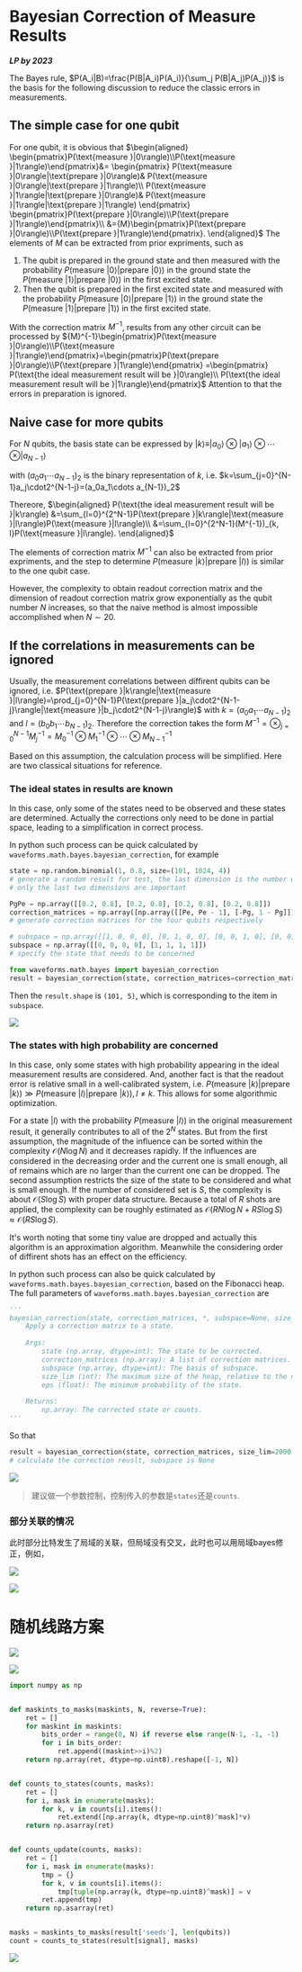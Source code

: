 # Bayesian Correction of Measure Results
***LP by 2023***

The Bayes rule,
$P(A_i|B)=\frac{P(B|A_i)P(A_i)}{\sum_j P(B|A_j)P(A_j)}$
is the basis for the following discussion to reduce the classic errors in measurements.

## The simple case for one qubit

For one qubit,
it is obvious that
$\begin{aligned}
\begin{pmatrix}P(\text{measure }|0\rangle)\\P(\text{measure }|1\rangle)\end{pmatrix}&=
\begin{pmatrix}
P(\text{measure }|0\rangle|\text{prepare }|0\rangle)&
P(\text{measure }|0\rangle|\text{prepare }|1\rangle)\\
P(\text{measure }|1\rangle|\text{prepare }|0\rangle)&
P(\text{measure }|1\rangle|\text{prepare }|1\rangle)
\end{pmatrix}
\begin{pmatrix}P(\text{prepare }|0\rangle)\\P(\text{prepare }|1\rangle)\end{pmatrix}\\
&={M}\begin{pmatrix}P(\text{prepare }|0\rangle)\\P(\text{prepare }|1\rangle)\end{pmatrix}.
\end{aligned}$
The elements of $M$ can be extracted from prior expriments,
such as

1. The qubit is prepared in the ground state and then measured with the probability $P(\text{measure }|0\rangle|\text{prepare }|0\rangle)$ in the ground state the $P(\text{measure }|1\rangle|\text{prepare }|0\rangle)$ in the first excited state.
2. Then the qubit is prepared in the first excited state and measured with the probability $P(\text{measure }|0\rangle|\text{prepare }|1\rangle)$ in the ground state the $P(\text{measure }|1\rangle|\text{prepare }|1\rangle)$ in the first excited state.

With the correction matrix $M^{-1}$,
results from any other circuit can be processed by
${M}^{-1}\begin{pmatrix}P(\text{measure }|0\rangle)\\P(\text{measure }|1\rangle)\end{pmatrix}=\begin{pmatrix}P(\text{prepare }|0\rangle)\\P(\text{prepare }|1\rangle)\end{pmatrix}
=\begin{pmatrix}
P(\text{the ideal measurement result will be }|0\rangle)\\
P(\text{the ideal measurement result will be }|1\rangle)\end{pmatrix}$
Attention to that the errors in preparation is ignored.

## Naive case for more qubits
For $N$ qubits,
the basis state can be expressed by
$|k\rangle\equiv|a_0\rangle\otimes|a_1\rangle\otimes\cdots\otimes|a_{N-1}\rangle$

with $(a_0a_1\cdots a_{N-1})_2$ is the binary representation of $k$,
i.e.
$k=\sum_{j=0}^{N-1}a_j\cdot2^{N-1-j}=(a_0a_1\cdots a_{N-1})_2$

Thereore,
$\begin{aligned}
P(\text{the ideal measurement result will be }|k\rangle)
&=\sum_{l=0}^{2^N-1}P(\text{prepare }|k\rangle|\text{measure }|l\rangle)P(\text{measure }|l\rangle)\\
&=\sum_{l=0}^{2^N-1}(M^{-1})_{k, l}P(\text{measure }|l\rangle).
\end{aligned}$

The elements of correction matrix $M^{-1}$ can also be extracted from prior expriments,
and the step to determine $P(\text{measure }|k\rangle|\text{prepare }|l\rangle)$ is similar to the one qubit case.

However,
the complexity to obtain readout correction matrix and the dimension of readout correction matrix grow exponentially as the qubit number $N$ increases,
so that the naive method is almost impossible accomplished when $N\sim20$.

## If the correlations in measurements can be ignored

Usually,
the measurement correlations between diffirent qubits can be ignored,
i.e.
$P(\text{prepare }|k\rangle|\text{measure }|l\rangle)=\prod_{j=0}^{N-1}P(\text{prepare }|a_j\cdot2^{N-1-j}\rangle|\text{measure }|b_j\cdot2^{N-1-j}\rangle)$
with $k=(a_0a_1\cdots a_{N-1})_2$ and $l=(b_0b_1\cdots b_{N-1})_2$.
Therefore the correction takes the form
${M}^{-1}=\otimes_{j=0}^{N-1}{M}_j^{-1}={M}_0^{-1}\otimes{M}_1^{-1}\otimes\cdots\otimes{M}_{N-1}^{-1}$

Based on this assumption,
the calculation process will be simplified.
Here are two classical situations for reference.

### The ideal states in results are known

In this case, 
only some of the states need to be observed and these states are determined.
Actually the corrections only need to be done in partial space,
leading to a simplification in correct process.

In python such process can be quick calculated by `waveforms.math.bayes.bayesian_correction`,
for example
```python
state = np.random.binomial(1, 0.8, size=(101, 1024, 4))
# generate a random result for test, the last dimension is the number of measured qubits, the penultimate dimension is the number of shots
# only the last two dimensions are important

PgPe = np.array([[0.2, 0.8], [0.2, 0.8], [0.2, 0.8], [0.2, 0.8]])
correction_matrices = np.array([np.array([[Pe, Pe - 1], [-Pg, 1 - Pg]]) / (Pe - Pg) for Pg, Pe in PgPe])
# generate correction matrices for the four qubits respectively

# subspace = np.array([[1, 0, 0, 0], [0, 1, 0, 0], [0, 0, 1, 0], [0, 0, 0, 1], [1, 1, 0, 0]])
subspace = np.array([[0, 0, 0, 0], [1, 1, 1, 1]])
# specify the state that needs to be concerned

from waveforms.math.bayes import bayesian_correction
result = bayesian_correction(state, correction_matrices=correction_matrices, subspace=subspace)
```

Then the `result.shape` is `(101, 5)`,
which is corresponding to the item in `subspace`.

![](readout/readout-test1.png)

### The states with high probability are concerned

In this case,
only some states with high probability appearing in the ideal measurement results are considered.
And,
another fact is that the readout error is relative small in a well-calibrated system,
i.e. $P(\text{measure }|k\rangle|\text{prepare }|k\rangle)\gg P(\text{measure }|l\rangle|\text{prepare }|k\rangle), l\neq k$.
This allows for some algorithmic optimization.

For a state $|l\rangle$ with the probability $P(\text{measure }|l\rangle)$ in the original measurement result,
it generally contributes to all of the $2^N$ states.
But from the first assumption,
the magnitude of the influence can be sorted within the complexity $\mathcal O(N\log N)$ and it decreases rapidly. If the influences are considered in the decreasing order and the current one is small enough, all of remains which are no larger than the current one can be dropped. The second assumption restricts the size of the state to be considered and what is small enough.
If the number of considered set is $S$,
the complexity is about $\mathcal O(S\log S)$ with proper data structure.
Because a total of $R$ shots are applied,
the complexity can be roughly estimated as $\mathcal O(RN\log N+RS\log S)\approx\mathcal O(RS\log S)$.

It's worth noting that some tiny value are dropped and actually this algorithm is an approximation algorithm.
Meanwhile the considering order of diffirent shots has an effect on the efficiency.

In python such process can also be quick calculated by `waveforms.math.bayes.bayesian_correction`,
based on the Fibonacci heap.
The full parameters of `waveforms.math.bayes.bayesian_correction` are
```python
'''
bayesian_correction(state, correction_matrices, *, subspace=None, size_lim=1024, eps=1e-06)
    Apply a correction matrix to a state.
    
    Args:
        state (np.array, dtype=int): The state to be corrected.
        correction_matrices (np.array): A list of correction matrices.
        subspace (np.array, dtype=int): The basis of subspace.
        size_lim (int): The maximum size of the heap, relative to the number of consider states.
        eps (float): The minimum probability of the state.
    
    Returns:
        np.array: The corrected state or counts.
'''
```

So that 
```python
result = bayesian_correction(state, correction_matrices, size_lim=2000, eps=1e-5)
# calculate the correction reuslt, subspace is None
```

![](readout/readout-test2.png)


> 建议做一个参数控制，控制传入的参数是`states`还是`counts`.


### 部分关联的情况

此时部分比特发生了局域的关联，但局域没有交叉，此时也可以用局域bayes修正，例如，

![](readout/readout-test3.png)

![](readout/readout-test4.png)


# 随机线路方案


![](readout/readout-miti.png)

![](readout/readoutmiti.png)

```python
import numpy as np


def maskints_to_masks(maskints, N, reverse=True):
    ret = []
    for maskint in maskints:
        bits_order = range(0, N) if reverse else range(N-1, -1, -1)
        for i in bits_order:
            ret.append((maskint>>i)%2)
    return np.array(ret, dtype=np.uint8).reshape([-1, N])


def counts_to_states(counts, masks):
    ret = []
    for i, mask in enumerate(masks):
        for k, v in counts[i].items():
            ret.extend([np.array(k, dtype=np.uint8)^mask]*v)
    return np.asarray(ret)


def counts_update(counts, masks):
    ret = []
    for i, mask in enumerate(masks):
        tmp = {}
        for k, v in counts[i].items():
            tmp[tuple(np.array(k, dtype=np.uint8)^mask)] = v
        ret.append(tmp)
    return np.asarray(ret)


masks = maskints_to_masks(result['seeds'], len(qubits))
count = counts_to_states(result[signal], masks)
```

![](readout/correct-result.png)